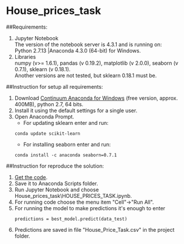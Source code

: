 # House_prices_task

##Requirements:
1. Jupyter Notebook  
   The version of the notebook server is 4.3.1 and is running on:  
   Python 2.7.13 |Anaconda 4.3.0 (64-bit) for Windows.
2. Libraries  
   numpy (v>= 1.6.1), pandas (v 0.19.2), matplotlib (v 2.0.0), seaborn (v 0.7.1), sklearn (v 0.18.1).  
   Another versions are not tested, but sklearn 0.18.1 must be.

##Instruction for setup all requirements:
1. Download [Continuum Anaconda for Windows](https://www.continuum.io/downloads) (free version, approx. 400MB), python 2.7, 64 bits.
2. Install it using the default settings for a single user.
3. Open Anaconda Prompt.   
   * For updating sklearn enter and run:   
   ```
   conda update scikit-learn   
   ```
   * For installing seaborn enter and run:  
   ```  
   conda install -c anaconda seaborn=0.7.1  
   ```

##Instruction for reproduce the solution:
1. [Get the code](https://github.com/Tina-Golovchenko/House_prices_task.git).  
2. Save it to Anaconda Scripts folder.  
3. Run Jupyter Notebook and choose House_prices_task\HOUSE_PRICES_TASK.ipynb.  
4. For running code choose the menu item "Cell"->"Run All".  
5. For running the model to make predictions it's enough to enter    
   ```
   predictions = best_model.predict(data_test)
   ```  
6. Predictions are saved in file "House_Price_Task.csv" in the project folder.
